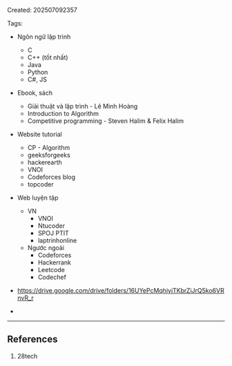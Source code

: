 Created: 202507092357

Tags: 

- Ngôn ngữ lập trình
	- C
	- C++ (tốt nhất)
	- Java
	- Python
	- C#, JS
- Ebook, sách
	- Giải thuật và lập trình - Lê Minh Hoàng
	- Introduction to Algorithm
	- Competitive programming - Steven Halim & Felix Halim
- Website tutorial
	- CP - Algorithm
	- geeksforgeeks
	- hackerearth
	- VNOI
	- Codeforces blog
	- topcoder
- Web luyện tập
	- VN
		- VNOI
		- Ntucoder
		- SPOJ PTIT
		- laptrinhonline
	- Ngước ngoài
		- Codeforces
		- Hackerrank
		- Leetcode
		- Codechef

- https://drive.google.com/drive/folders/16UYePcMqhiyiTKbrZiJrQ5ko6VRnvR_r
- 

-----
## References
1. 28tech
